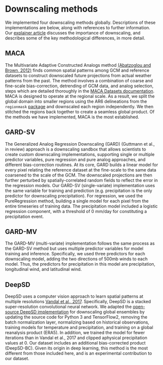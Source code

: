 # Downscaling methods

We implemented four downscaling methods globally. Descriptions of these implementations are below, along with references to further information. Our [explainer article](https://carbonplan.org/research/cmip6-downscaling-explainer) discusses the importance of downscaling, and describes some of the key methodological differences, in more detail.

## MACA

The Multivariate Adaptive Constructed Analogs method [(Abatzoglou and Brown, 2012)](https://rmets.onlinelibrary.wiley.com/doi/abs/10.1002/joc.2312) finds common spatial patterns among GCM and reference datasets to construct downscaled future projections from actual weather patterns from the past. The method involves a combination of coarse and fine-scale bias-correction, detrending of GCM data, and analog selection, steps which are detailed thoroughly in the [MACA Datasets documentation](https://climate.northwestknowledge.net/MACA/MACAmethod.php). MACA is designed to operate at the regional scale. As a result, we split the global domain into smaller regions using the AR6 delineations from the `regionmask` [package](https://regionmask.readthedocs.io/en/stable/) and downscaled each region independently. We then stitched the regions back together to create a seamless global product. Of the methods we have implemented, MACA is the most established.

## GARD-SV

The Generalized Analog Regression Downscaling (GARD) (Guttmann et al., in review) approach is a downscaling sandbox that allows scientists to create custom downscaling implementations, supporting single or multiple predictor variables, pure regression and pure analog approaches, and different bias-correction routines. At its core, GARD builds a linear model for every pixel relating the reference dataset at the fine-scale to the same data coarsened to the scale of the GCM. The downscaled projections are then further perturbed by spatially-correlated random fields to reflect the error in the regression models. Our GARD-SV (single-variate) implementation uses the same variable for training and prediction (e.g. precipitation is the only predictor for downscaling precipitation). For regression, we used the PureRegression method, building a single model for each pixel from the entire timeseries of training data. The precipitation model included a logistic regression component, with a threshold of 0 mm/day for constituting a precipitation event.

## GARD-MV

The GARD-MV (multi-variate) implementation follows the same process as the GARD-SV method but uses multiple predictor variables for model training and inference. Specifically, we used three predictors for each downscaling model, adding the two directions of 500mb winds to each model. Thus, the predictors for precipitation in this model are precipitation, longitudinal wind, and latitudinal wind.

## DeepSD

DeepSD uses a computer vision approach to learn spatial patterns at multiple resolutions [Vandal et al., 2017](https://dl.acm.org/doi/10.1145/3097983.3098004). Specifically, DeepSD is a stacked super-resolution convolutional neural network. We adapted the [open-source DeepSD implementation](https://github.com/tjvandal/deepsd) for downscaling global ensembles by updating the source code for Python 3 and TensorFlow2, removing the batch normalization layer, normalizing based on historical observations, training models for temperature and precipitation, and training on a global reanalysis product (ERA5). In addition, we trained the model for fewer iterations than in Vandal et al., 2017 and clipped aphysical precipitation values at 0. Our dataset includes an additional bias-corrected product (DeepSD-BC). Given its origin in deep learning, this method is the most different from those included here, and is an experimental contribution to our dataset.
